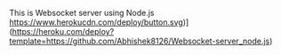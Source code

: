 This is Websocket server using Node.js
https://www.herokucdn.com/deploy/button.svg)](https://heroku.com/deploy?template=https://github.com/Abhishek8126/Websocket-server_node.js)
